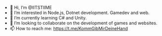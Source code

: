 - 👋 Hi, I’m @IITSTIIME
- 👀 I’m interested in Node.js, Dotnet development. Gamedev and web. 
- 🌱 I’m currently learning C# and Unity.
- 💞️ I’m looking to collaborate on the development of games and websites.
- 📫 How to reach me: https://t.me/KommGibMirDeineHand 

<!---
IITSTIIME/IITSTIIME is a ✨ special ✨ repository because its `README.md` (this file) appears on your GitHub profile.
You can click the Preview link to take a look at your changes.
--->
